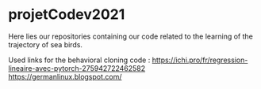 # projetCodev2021
Here lies our repositories containing our code related to the learning of the trajectory of sea birds.

Used links for the behavioral cloning code :
https://ichi.pro/fr/regression-lineaire-avec-pytorch-275942722462582
https://germanlinux.blogspot.com/
